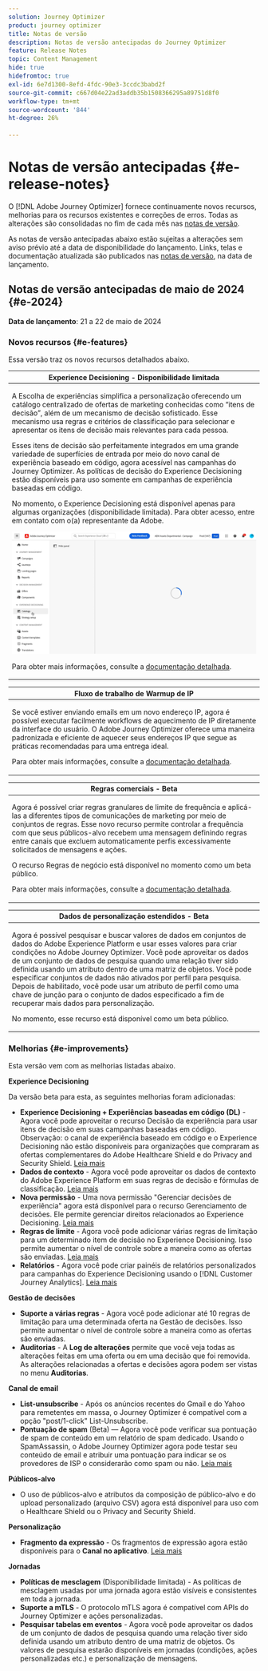 ```yaml
---
solution: Journey Optimizer
product: journey optimizer
title: Notas de versão
description: Notas de versão antecipadas do Journey Optimizer
feature: Release Notes
topic: Content Management
hide: true
hidefromtoc: true
exl-id: 6e7d1300-8efd-4fdc-90e3-3ccdc3babd2f
source-git-commit: c667d04e22ad3addb35b1508366295a89751d8f0
workflow-type: tm+mt
source-wordcount: '844'
ht-degree: 26%

---
```


# Notas de versão antecipadas {#e-release-notes}

O [!DNL Adobe Journey Optimizer] fornece continuamente novos recursos, melhorias para os recursos existentes e correções de erros. Todas as alterações são consolidadas no fim de cada mês nas [notas de versão](release-notes.md).

As notas de versão antecipadas abaixo estão sujeitas a alterações sem aviso prévio até a data de disponibilidade do lançamento. Links, telas e documentação atualizada são publicados nas [notas de versão](release-notes.md), na data de lançamento.

## Notas de versão antecipadas de maio de 2024 {#e-2024}

**Data de lançamento**: 21 a 22 de maio de 2024

### Novos recursos {#e-features}

Essa versão traz os novos recursos detalhados abaixo.


<table>
<thead>
<tr>
<th><strong>Experience Decisioning - Disponibilidade limitada</strong><br/></th>
</tr>
</thead>
<tbody>
<tr>
<td>
<p>A Escolha de experiências simplifica a personalização oferecendo um catálogo centralizado de ofertas de marketing conhecidas como “itens de decisão”, além de um mecanismo de decisão sofisticado. Esse mecanismo usa regras e critérios de classificação para selecionar e apresentar os itens de decisão mais relevantes para cada pessoa.</p>
<p>Esses itens de decisão são perfeitamente integrados em uma grande variedade de superfícies de entrada por meio do novo canal de experiência baseado em código, agora acessível nas campanhas do Journey Optimizer. As políticas de decisão do Experience Decisioning estão disponíveis para uso somente em campanhas de experiência baseadas em código.</p>
<p>No momento, o Experience Decisioning está disponível apenas para algumas organizações (disponibilidade limitada). Para obter acesso, entre em contato com o(a) representante da Adobe.</p>
<img src="assets/do-not-localize/gif-exd.gif"/>
<p>Para obter mais informações, consulte a <a href="../experience-decisioning/gs-experience-decisioning.md">documentação detalhada</a>.</p>
</td>
</tr>
</tbody>
</table>


<table>
<thead>
<tr>
<th><strong>Fluxo de trabalho de Warmup de IP</strong><br/></th>
</tr>
</thead>
<tbody>
<tr>
<td>
<p>Se você estiver enviando emails em um novo endereço IP, agora é possível executar facilmente workflows de aquecimento de IP diretamente da interface do usuário. O Adobe Journey Optimizer oferece uma maneira padronizada e eficiente de aquecer seus endereços IP que segue as práticas recomendadas para uma entrega ideal.</p>
<p>Para obter mais informações, consulte a <a href="../configuration/ip-warmup-gs.md">documentação detalhada</a>.</p>
</td>
</tr>
</tbody>
</table>

<table>
<thead>
<tr>
<th><strong>Regras comerciais - Beta</strong><br/></th>
</tr>
</thead>
<tbody>
<tr>
<td>
<p>Agora é possível criar regras granulares de limite de frequência e aplicá-las a diferentes tipos de comunicações de marketing por meio de conjuntos de regras. Esse novo recurso permite controlar a frequência com que seus públicos-alvo recebem uma mensagem definindo regras entre canais que excluem automaticamente perfis excessivamente solicitados de mensagens e ações.</p>
<p>O recurso Regras de negócio está disponível no momento como um beta público.</p>
<p>Para obter mais informações, consulte a <a href="../configuration/business-rules.md">documentação detalhada</a>.</p>
</td>
</tr>
</tbody>
</table>


<table>
<thead>
<tr>
<th><strong>Dados de personalização estendidos - Beta</strong><br/></th>
</tr>
</thead>
<tbody>
<tr>
<td>
<p>Agora é possível pesquisar e buscar valores de dados em conjuntos de dados do Adobe Experience Platform e usar esses valores para criar condições no Adobe Journey Optimizer. Você pode aproveitar os dados de um conjunto de dados de pesquisa quando uma relação tiver sido definida usando um atributo dentro de uma matriz de objetos. Você pode especificar conjuntos de dados não ativados por perfil para pesquisa. Depois de habilitado, você pode usar um atributo de perfil como uma chave de junção para o conjunto de dados especificado a fim de recuperar mais dados para personalização.</p>
<p>No momento, esse recurso está disponível como um beta público.</p>
</td>
</tr>
</tbody>
</table>

### Melhorias {#e-improvements}

Esta versão vem com as melhorias listadas abaixo.

**Experience Decisioning**

Da versão beta para esta, as seguintes melhorias foram adicionadas:

* **Experience Decisioning + Experiências baseadas em código (DL)** - Agora você pode aproveitar o recurso Decisão da experiência para usar itens de decisão em suas campanhas baseadas em código. Observação: o canal de experiência baseado em código e o Experience Decisioning não estão disponíveis para organizações que compraram as ofertas complementares do Adobe Healthcare Shield e do Privacy and Security Shield. [Leia mais](../code-based/get-started-code-based.md)
* **Dados de contexto** - Agora você pode aproveitar os dados de contexto do Adobe Experience Platform em suas regras de decisão e fórmulas de classificação. [Leia mais](../experience-decisioning/context-data.md)
* **Nova permissão** - Uma nova permissão &quot;Gerenciar decisões de experiência&quot; agora está disponível para o recurso Gerenciamento de decisões. Ele permite gerenciar direitos relacionados ao Experience Decisioning. [Leia mais](../experience-decisioning/gs-experience-decisioning.md)
* **Regras de limite** - Agora você pode adicionar várias regras de limitação para um determinado item de decisão no Experience Decisioning. Isso permite aumentar o nível de controle sobre a maneira como as ofertas são enviadas. [Leia mais](../experience-decisioning/items.md#capping)
* **Relatórios** - Agora você pode criar painéis de relatórios personalizados para campanhas do Experience Decisioning usando o [!DNL Customer Journey Analytics]. [Leia mais](../experience-decisioning/cja-reporting.md)


**Gestão de decisões**

* **Suporte a várias regras** - Agora você pode adicionar até 10 regras de limitação para uma determinada oferta na Gestão de decisões. Isso permite aumentar o nível de controle sobre a maneira como as ofertas são enviadas.
* **Auditorias** - A **Log de alterações** permite que você veja todas as alterações feitas em uma oferta ou em uma decisão que foi removida. As alterações relacionadas a ofertas e decisões agora podem ser vistas no menu **Auditorias**.


**Canal de email**

* **List-unsubscribe** - Após os anúncios recentes do Gmail e do Yahoo para remetentes em massa, o Journey Optimizer é compatível com a opção &quot;post/1-click&quot; List-Unsubscribe.
* **Pontuação de spam** (Beta) — Agora você pode verificar sua pontuação de spam de conteúdo em um relatório de spam dedicado. Usando o SpamAssassin, o Adobe Journey Optimizer agora pode testar seu conteúdo de email e atribuir uma pontuação para indicar se os provedores de ISP o considerarão como spam ou não. [Leia mais](../content-management/spam-report.md)


**Públicos-alvo**

* O uso de públicos-alvo e atributos da composição de público-alvo e do upload personalizado (arquivo CSV) agora está disponível para uso com o Healthcare Shield ou o Privacy and Security Shield.

**Personalização**

* **Fragmento da expressão** - Os fragmentos de expressão agora estão disponíveis para o **Canal no aplicativo**. [Leia mais](../personalization/use-expression-fragments.md)

**Jornadas**

* **Políticas de mesclagem** (Disponibilidade limitada) - As políticas de mesclagem usadas por uma jornada agora estão visíveis e consistentes em toda a jornada.
* **Suporte a mTLS** - O protocolo mTLS agora é compatível com APIs do Journey Optimizer e ações personalizadas.
* **Pesquisar tabelas em eventos** - Agora você pode aproveitar os dados de um conjunto de dados de pesquisa quando uma relação tiver sido definida usando um atributo dentro de uma matriz de objetos. Os valores de pesquisa estarão disponíveis em jornadas (condições, ações personalizadas etc.) e personalização de mensagens.
